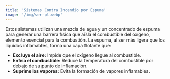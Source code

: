```yaml
---
title: 'Sistemas Contra Incendio por Espuma'
image: '/img/ser-pl.webp'
---
```


Estos sistemas utilizan una mezcla de agua y un concentrado de espuma para generar una barrera física que aísla el combustible del oxígeno, elemento esencial para la combustión. La espuma, al ser más ligera que los líquidos inflamables, forma una capa flotante que:

- **Excluye el aire:** Impide que el oxígeno llegue al combustible.
- **Enfría el combustible:** Reduce la temperatura del combustible por debajo de su punto de inflamación.
- **Suprime los vapores:** Evita la formación de vapores inflamables.
